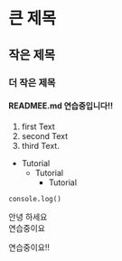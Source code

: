 # 큰 제목
## 작은 제목
### 더 작은 제목 
#### READMEE.md 연습중입니다!!

1. first Text
2. second Text
3. third Text.

* Tutorial
    * Tutorial
        * Tutorial

```
console.log()
```
안녕 하세요     
연습중이요    

연습중이요!!



